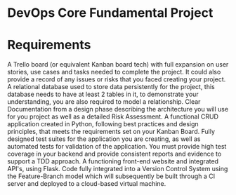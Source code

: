 # DevOps Core Fundamental Project

# Requirements
A Trello board (or equivalent Kanban board tech) with full expansion on user stories, use cases and tasks needed to complete the project. It could also provide a record of any issues or risks that you faced creating your project.
A relational database used to store data persistently for the project, this database needs to have at least 2 tables in it, to demonstrate your understanding, you are also required to model a relationship.
Clear Documentation from a design phase describing the architecture you will use for you project as well as a detailed Risk Assessment.
A functional CRUD application created in Python, following best practices and design principles, that meets the requirements set on your Kanban Board.
Fully designed test suites for the application you are creating, as well as automated tests for validation of the application. You must provide high test coverage in your backend and provide consistent reports and evidence to support a TDD approach.
A functioning front-end website and integrated API's, using Flask.
Code fully integrated into a Version Control System using the Feature-Branch model which will subsequently be built through a CI server and deployed to a cloud-based virtual machine.
